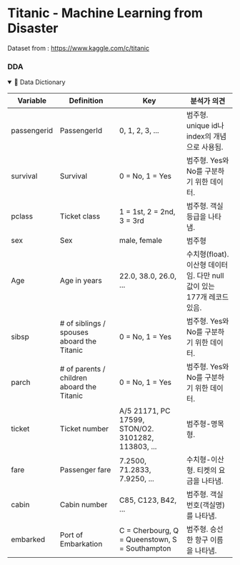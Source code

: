 # Titanic - Machine Learning from Disaster
Dataset from : https://www.kaggle.com/c/titanic

### DDA

<details open>
<summary>📕 Data Dictionary</summary>

| Variable | Definition | Key | 분석가 의견 |
| --- | --- | --- | --- |
| passengerid | PassengerId | 0, 1, 2, 3, ... | 범주형. unique id나 index의 개념으로 사용됨. |
| survival | Survival | 0 = No, 1 = Yes | 범주형. Yes와 No를 구분하기 위한 데이터. |
| pclass | Ticket class | 1 = 1st, 2 = 2nd, 3 = 3rd | 범주형. 객실 등급을 나타냄. |
| sex | Sex | male, female | 범주형 |
| Age | Age in years | 22.0, 38.0, 26.0, ... | 수치형(float). 이산형 데이터임. 다만 null값이 있는 177개 레코드 있음. |
| sibsp | # of siblings / spouses aboard the Titanic | 0 = No, 1 = Yes | 범주형. Yes와 No를 구분하기 위한 데이터. |
| parch | # of parents / children aboard the Titanic | 0 = No, 1 = Yes  | 범주형. Yes와 No를 구분하기 위한 데이터. |
| ticket | Ticket number | A/5 21171, PC 17599, STON/O2. 3101282, 113803, ... | 범주형-명목형. |
| fare | Passenger fare | 7.2500, 71.2833, 7.9250, ... | 수치형-이산형. 티켓의 요금을 나타냄. |
| cabin | Cabin number | C85, C123, B42, ... | 범주형. 객실 번호(객실명)를 나타냄. |
| embarked | Port of Embarkation | C = Cherbourg, Q = Queenstown, S = Southampton | 범주형. 승선한 항구 이름을 나타냄. |

</details>

